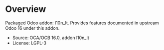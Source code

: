 # Overview

Packaged Odoo addon: l10n_lt. Provides features documented in upstream Odoo 16 under this addon.

- Source: OCA/OCB 16.0, addon l10n_lt
- License: LGPL-3
